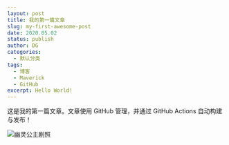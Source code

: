 ```yaml
---
layout: post
title: 我的第一篇文章
slug: my-first-awesome-post
date: 2020.05.02
status: publish
author: DG
categories: 
  - 默认分类
tags: 
  - 博客
  - Maverick
  - GitHub
excerpt: Hello World!
---
```

这是我的第一篇文章。文章使用 GitHub 管理，并通过 GitHub Actions 自动构建与发布！

![幽灵公主剧照](./images/Mononoke_Hime.jpg)

